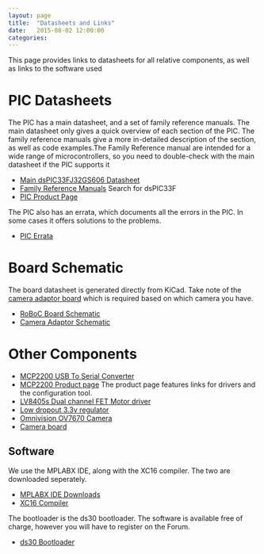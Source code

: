```yaml
---
layout: page
title:  "Datasheets and Links"
date:   2015-08-02 12:00:00
categories: 
---
```


This page provides links to datasheets for all relative components, as well as links to the software used

PIC Datasheets
==============

The PIC has a main datasheet, and a set of family reference manuals. The main datasheet only gives a quick overview of each section of the PIC. The family reference manuals give a more in-detailed description of the section, as well as code examples.The Family Reference manual are intended for a wide range of microcontrollers, so you need to double-check with the main datasheet if the PIC supports it

* [Main dsPIC33FJ32GS606 Datasheet](http://ww1.microchip.com/downloads/en/DeviceDoc/70000591f.pdf)
* [Family Reference Manuals](https://www.microchip.com/TechDoc.aspx?type=ReferenceManuals) Search for dsPIC33F
* [PIC Product Page](http://www.microchip.com/wwwproducts/Devices.aspx?product=dsPIC33FJ32GS606)

The PIC also has an errata, which documents all the errors in the PIC. In some cases it offers solutions to the problems.

* [PIC Errata](http://ww1.microchip.com/downloads/en/DeviceDoc/80000489m.pdf)

Board Schematic
===============
The board datasheet is generated directly from KiCad. Take note of the [camera adaptor board](camera.html) which is required based on which camera you have.

 * [RoBoC Board Schematic](https://github.com/KolijnWolfaardt/RoBoC/blob/master/PCB%20Design/RoboticsMKII.pdf)
 * [Camera Adaptor Schematic]()

Other Components
================
 * [MCP2200 USB To Serial Converter](http://ww1.microchip.com/downloads/en/DeviceDoc/22228B.pdf)
 * [MCP2200 Product page](http://www.microchip.com/wwwproducts/devices.aspx?dDocName=en546923)
 	The product page features links for drivers and the configuration tool.
 * [LV8405s Dual channel FET Motor driver](http://www.onsemi.com/pub/Collateral/LV8405V-D.PDF)
 * [Low dropout 3.3v regulator](http://www.mantech.co.za/datasheets/products/LD1117XX_STM.pdf)
 * [Omnivision OV7670 Camera](https://www.openimpulse.com/blog/document-viewer/?pdf_file=OV7670-CMOS-VGA-Camera-Datasheet.pdf)
 * [Camera board ](http://www.wvshare.com/product/OV7670-Camera-Board.htm)
 
Software
--------
We use the MPLABX IDE, along with the XC16 compiler. The two are downloaded seperately.

 * [MPLABX IDE Downloads](http://www.microchip.com/pagehandler/en-us/family/mplabx/home.html)
 * [XC16 Compiler](http://www.microchip.com/pagehandler/en-us/devtools/mplabxc/home.html)

 The bootloader is the ds30 bootloader. The software is available free of charge, however you will have to register on the Forum.

 * [ds30 Bootloader](http://picbootloader.com/)